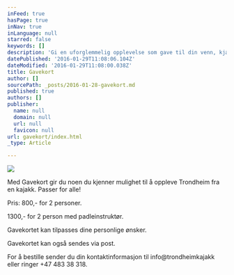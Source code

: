 ```yaml
---
inFeed: true
hasPage: true
inNav: true
inLanguage: null
starred: false
keywords: []
description: 'Gi en uforglemmelig opplevelse som gave til din venn, kjæreste, familie eller andre bekjente.'
datePublished: '2016-01-29T11:08:06.104Z'
dateModified: '2016-01-29T11:08:00.038Z'
title: Gavekort
author: []
sourcePath: _posts/2016-01-28-gavekort.md
published: true
authors: []
publisher:
  name: null
  domain: null
  url: null
  favicon: null
url: gavekort/index.html
_type: Article

---
```

![](https://the-grid-user-content.s3-us-west-2.amazonaws.com/cdd984d5-d30f-4666-9e65-4cb9289b0aa1.jpg)

Med Gavekort gir du noen du
kjenner mulighet til å oppleve Trondheim fra en kajakk. Passer for
alle!

Pris: 800,- for 2 personer. 

1300,- for 2 person med
padleinstruktør.

Gavekortet kan tilpasses dine
personlige ønsker.

Gavekortet kan også sendes
via post.

For å bestille sender du din
kontaktinformasjon til info@trondheimkajakk eller ringer +47 483 38
318\.
